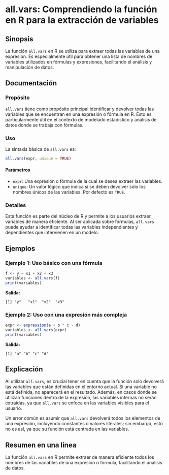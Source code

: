 <!--
Meta Description: # all.vars: Comprendiendo la función en R para la extracción de variables ## Sinopsis La función `all.vars` en R se utiliza para extraer todas las var...
Meta Keywords: variables, all, vars, las, una
-->

# all.vars: Comprendiendo la función en R para la extracción de variables

## Sinopsis
La función `all.vars` en R se utiliza para extraer todas las variables de una expresión. Es especialmente útil para obtener una lista de nombres de variables utilizados en fórmulas y expresiones, facilitando el análisis y manipulación de datos.

## Documentación
### Propósito
`all.vars` tiene como propósito principal identificar y devolver todas las variables que se encuentran en una expresión o fórmula en R. Esto es particularmente útil en el contexto de modelado estadístico y análisis de datos donde se trabaja con fórmulas.

### Uso
La sintaxis básica de `all.vars` es:

```R
all.vars(expr, unique = TRUE)
```

#### Parámetros
- `expr`: Una expresión o fórmula de la cual se desea extraer las variables.
- `unique`: Un valor lógico que indica si se deben devolver solo los nombres únicos de las variables. Por defecto es `TRUE`.

### Detalles
Esta función es parte del núcleo de R y permite a los usuarios extraer variables de manera eficiente. Al ser aplicada sobre fórmulas, `all.vars` puede ayudar a identificar todas las variables independientes y dependientes que intervienen en un modelo.

## Ejemplos
### Ejemplo 1: Uso básico con una fórmula
```R
f <- y ~ x1 + x2 + x3
variables <- all.vars(f)
print(variables)
```
**Salida:** 
```
[1] "y"   "x1"  "x2"  "x3"
```

### Ejemplo 2: Uso con una expresión más compleja
```R
expr <- expression(a + b * c - d)
variables <- all.vars(expr)
print(variables)
```
**Salida:**
```
[1] "a" "b" "c" "d"
```

## Explicación
Al utilizar `all.vars`, es crucial tener en cuenta que la función solo devolverá las variables que están definidas en el entorno actual. Si una variable no está definida, no aparecerá en el resultado. Además, en casos donde se utilizan funciones dentro de la expresión, las variables internas no serán extraídas, ya que `all.vars` se enfoca en las variables visibles para el usuario.

Un error común es asumir que `all.vars` devolverá todos los elementos de una expresión, incluyendo constantes o valores literales; sin embargo, esto no es así, ya que su función está centrada en las variables.

## Resumen en una línea
La función `all.vars` en R permite extraer de manera eficiente todos los nombres de las variables de una expresión o fórmula, facilitando el análisis de datos.